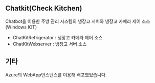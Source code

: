 Chatkit(Check Kitchen)
---
Chatbot을 이용한 주방 관리 시스템의 냉장고 서버와 냉장고 카메라 제어 소스(Windows IOT)

- ChatKitRefrigerator : 냉장고 카메라 제어 소스
- ChatKitWebserver : 냉장고 서버 소스


## 기타
Azure의 WebApp인스턴스를 이용해 배포했었습니다.
